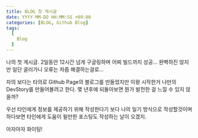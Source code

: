 ```yaml
---
title: BLOG 첫 게시글
date: YYYY-MM-DD HH:MM:SS +09:00
categories: [BLOG, Github Blog]
tags:
  [
    Blog
  ]
---
```


나의 첫 게시글. 2일동안 12시간 넘게 구글링하며 어찌 빌드까지 성공...
완벽하진 않지만 일단 굴러가니 오류는 차즘 해결하는걸로...

자의 보다는 타의로 Github Page의 블로그를 만들었지만
이왕 시작한거 나만의 DevStory를 만들어볼려고 한다.
몇 년후에 되돌아보면 뭔가 발전한 걸 느낄 수 있지 않을까?

우선 타인에게 정보를 제공하기 위해 작성한다기 보다 나의 일기 방식으로 작성할것이며
하다보면 타인에게 도움이 될만한 포스팅도 작성하는 날이 오겠지.

아자아자 화이팅!